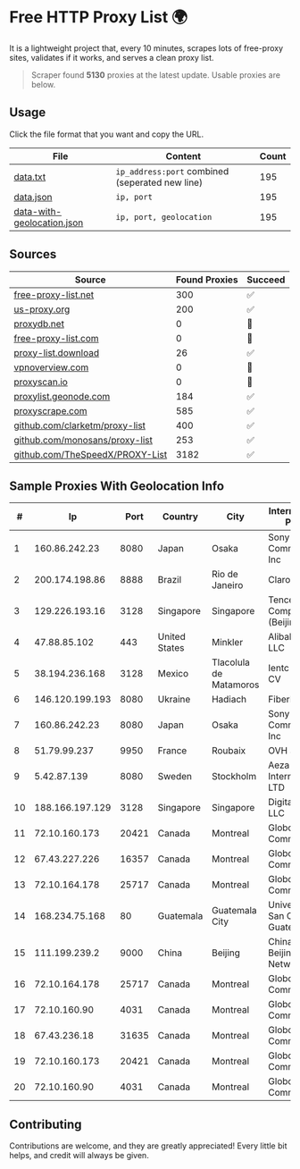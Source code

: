 
# Free HTTP Proxy List 🌍

It is a lightweight project that, every 10 minutes, scrapes lots of free-proxy sites, validates if it works, and serves a clean proxy list.


> Scraper found **5130** proxies at the latest update. Usable proxies are below.

## Usage

Click the file format that you want and copy the URL.


|File|Content|Count|
|----|-------|-----|
|[data.txt](https://raw.githubusercontent.com/themiralay/Proxy-List-World/master/data.txt)|`ip_address:port` combined (seperated new line)|195|
|[data.json](https://raw.githubusercontent.com/themiralay/Proxy-List-World/master/data.json)|`ip, port`|195|
|[data-with-geolocation.json](https://raw.githubusercontent.com/themiralay/Proxy-List-World/master/data-with-geolocation.json)|`ip, port, geolocation`|195|

## Sources

|Source|Found Proxies|Succeed|
|------|-------------|-------|
|[free-proxy-list.net](https://free-proxy-list.net)|300|✅|
|[us-proxy.org](https://www.us-proxy.org)|200|✅|
|[proxydb.net](http://proxydb.net)|0|🚫|
|[free-proxy-list.com](https://free-proxy-list.com/?page=&port=&type%5B%5D=http&type%5B%5D=https&up_time=0&search=Search)|0|🚫|
|[proxy-list.download](https://www.proxy-list.download/HTTP)|26|✅|
|[vpnoverview.com](https://vpnoverview.com/privacy/anonymous-browsing/free-proxy-servers)|0|🚫|
|[proxyscan.io](https://www.proxyscan.io)|0|🚫|
|[proxylist.geonode.com](https://proxylist.geonode.com/api/proxy-list?limit=300&page=1&sort_by=lastChecked&sort_type=desc&protocols=http,https)|184|✅|
|[proxyscrape.com](https://api.proxyscrape.com/v2/?request=displayproxies&protocol=http&timeout=10000&country=all&ssl=all&anonymity=all)|585|✅|
|[github.com/clarketm/proxy-list](https://raw.githubusercontent.com/clarketm/proxy-list/master/proxy-list-raw.txt)|400|✅|
|[github.com/monosans/proxy-list](https://raw.githubusercontent.com/monosans/proxy-list/main/proxies/http.txt)|253|✅|
|[github.com/TheSpeedX/PROXY-List](https://raw.githubusercontent.com/TheSpeedX/PROXY-List/master/http.txt)|3182|✅|


## Sample Proxies With Geolocation Info

|#|Ip|Port|Country|City|Internet Service Provider|
|-|--|----|-------|----|-------------------------|
|1|160.86.242.23|8080|Japan|Osaka|Sony Network Communications Inc|
|2|200.174.198.86|8888|Brazil|Rio de Janeiro|Claro S.A|
|3|129.226.193.16|3128|Singapore|Singapore|Tencent Cloud Computing (Beijing) Co|
|4|47.88.85.102|443|United States|Minkler|Alibaba.com LLC|
|5|38.194.236.168|3128|Mexico|Tlacolula de Matamoros|Ientc S De RL De CV|
|6|146.120.199.193|8080|Ukraine|Hadiach|FiberLink Ltd.|
|7|160.86.242.23|8080|Japan|Osaka|Sony Network Communications Inc|
|8|51.79.99.237|9950|France|Roubaix|OVH SAS|
|9|5.42.87.139|8080|Sweden|Stockholm|Aeza International LTD|
|10|188.166.197.129|3128|Singapore|Singapore|DigitalOcean, LLC|
|11|72.10.160.173|20421|Canada|Montreal|GloboTech Communications|
|12|67.43.227.226|16357|Canada|Montreal|GloboTech Communications|
|13|72.10.164.178|25717|Canada|Montreal|GloboTech Communications|
|14|168.234.75.168|80|Guatemala|Guatemala City|Universidad de San Carlos de Guatemala|
|15|111.199.239.2|9000|China|Beijing|China Unicom Beijing Province Network|
|16|72.10.164.178|25717|Canada|Montreal|GloboTech Communications|
|17|72.10.160.90|4031|Canada|Montreal|GloboTech Communications|
|18|67.43.236.18|31635|Canada|Montreal|GloboTech Communications|
|19|72.10.160.173|20421|Canada|Montreal|GloboTech Communications|
|20|72.10.160.90|4031|Canada|Montreal|GloboTech Communications|



## Contributing

Contributions are welcome, and they are greatly appreciated! Every
little bit helps, and credit will always be given.

